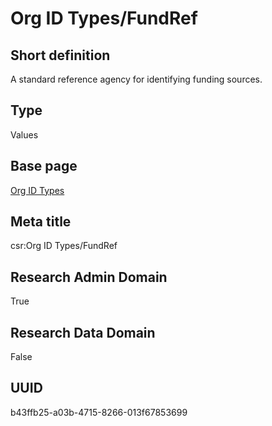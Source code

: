 # Org ID Types/FundRef
## Short definition
A standard reference agency for identifying funding sources.
## Type
Values
## Base page
[Org ID Types](../../Objects/Org%20ID%20Types.md)
## Meta title
csr:Org ID Types/FundRef
## Research Admin Domain
True
## Research Data Domain
False
## UUID
b43ffb25-a03b-4715-8266-013f67853699
